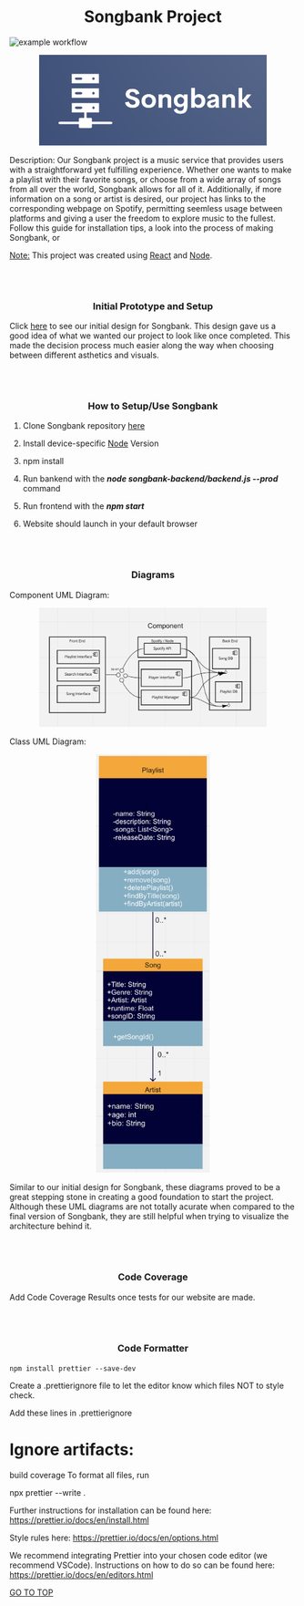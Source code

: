 <h1 align="center">Songbank Project</h1>

![example workflow](https://github.com/heberman/csc307SongBank/actions/workflows/node.js.yml/badge.svg)

<p align="center"><img src="./public/logo.png" alt="logo" width="400"/></p>

Description: Our Songbank project is a music service that provides users with a straightforward yet fulfilling experience. Whether one wants to make a playlist with their favorite songs, or choose from a wide array of songs from all over the world, Songbank allows for all of it. Additionally, if more information on a song or artist is desired, our project has links to the corresponding webpage on Spotify, permitting seemless usage between platforms and giving a user the freedom to explore music to the fullest. Follow this guide for installation tips, a look into the process of making Songbank, or 

<ins>Note:</ins> This project was created using [React](https://create-react-app.dev/docs/getting-started/) and [Node](https://nodejs.org/en/docs/guides/getting-started-guide/).


<br/><br/>


<h3 align="center">Initial Prototype and Setup</h3>

Click [here](https://www.figma.com/file/gANEf0D6kaiE56LzjMf83T/Music-Bank?node-id=0%3A1) to see our initial design for Songbank. This design gave us a good idea of what we wanted our project to look like once completed. This made the decision process much easier along the way when choosing between different asthetics and visuals.


<br/><br/>


<h3 align="center">How to Setup/Use Songbank</h3>

1. Clone Songbank repository [here](https://github.com/heberman/csc307SongBank.git)

2. Install device-specific [Node](https://nodejs.org/en/download/) Version
  
3. npm install

4. Run bankend with the ***node songbank-backend/backend.js --prod*** command

5. Run frontend with the ***npm start***

6. Website should launch in your default browser


<br/><br/>


<h3 align="center">Diagrams</h3>

Component UML Diagram: <p align="center"><img src="component_uml.png" alt="component" width="400"/></p>

Class UML Diagram:<p align="center"><img src="class_diagram_uml.png" alt="class" width="200"/></p>

Similar to our initial design for Songbank, these diagrams proved to be a great stepping stone in creating a good foundation to start the project. Although these 
UML diagrams are not totally acurate when compared to the final version of Songbank, they are still helpful when trying to visualize the architecture behind it.

<br/><br/>


<h3 align="center">Code Coverage</h3>

Add Code Coverage Results once tests for our website are made.

<br/><br/>


<h3 align="center">Code Formatter</h3>

```npm install prettier --save-dev```



Create a .prettierignore file to let the editor know which files NOT to style check.

Add these lines in .prettierignore

# Ignore artifacts:
build
coverage
To format all files, run

npx prettier --write .

Further instructions for installation can be found here: https://prettier.io/docs/en/install.html

Style rules here: https://prettier.io/docs/en/options.html

We recommend integrating Prettier into your chosen code editor (we recommend VSCode). Instructions on how to do so can be found here: https://prettier.io/docs/en/editors.html

[GO TO TOP](#songbank-project)  

